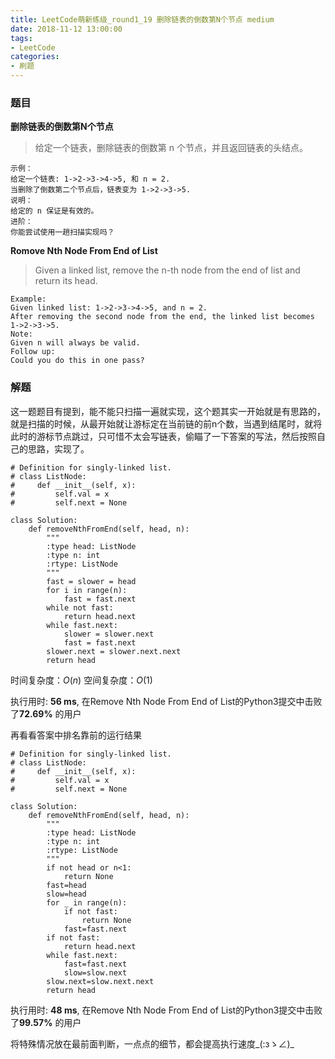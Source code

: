 ```yaml
---
title: LeetCode萌新练级_round1_19 删除链表的倒数第N个节点 medium
date: 2018-11-12 13:00:00
tags:
- LeetCode
categories:
- 刷题
---
```


### 题目

**删除链表的倒数第N个节点**

> 给定一个链表，删除链表的倒数第 n 个节点，并且返回链表的头结点。
```
示例：
给定一个链表: 1->2->3->4->5, 和 n = 2.
当删除了倒数第二个节点后，链表变为 1->2->3->5.
说明：
给定的 n 保证是有效的。
进阶：
你能尝试使用一趟扫描实现吗？
```

**Romove Nth Node From End of List**

> Given a linked list, remove the n-th node from the end of list and return its head.
```
Example:
Given linked list: 1->2->3->4->5, and n = 2.
After removing the second node from the end, the linked list becomes 1->2->3->5.
Note:
Given n will always be valid.
Follow up:
Could you do this in one pass?
```

### 解题

这一题题目有提到，能不能只扫描一遍就实现，这个题其实一开始就是有思路的，就是扫描的时候，从最开始就让游标定在当前链的前n个数，当遇到结尾时，就将此时的游标节点跳过，只可惜不太会写链表，偷瞄了一下答案的写法，然后按照自己的思路，实现了。
```Python3
# Definition for singly-linked list.
# class ListNode:
#     def __init__(self, x):
#         self.val = x
#         self.next = None

class Solution:
    def removeNthFromEnd(self, head, n):
        """
        :type head: ListNode
        :type n: int
        :rtype: ListNode
        """
        fast = slower = head
        for i in range(n):
            fast = fast.next
        while not fast:
            return head.next
        while fast.next:
            slower = slower.next
            fast = fast.next
        slower.next = slower.next.next
        return head
```
时间复杂度：$O(n)$
空间复杂度：$O(1)$

执行用时: **56 ms**, 在Remove Nth Node From End of List的Python3提交中击败了**72.69%** 的用户


再看看答案中排名靠前的运行结果
```python3
# Definition for singly-linked list.
# class ListNode:
#     def __init__(self, x):
#         self.val = x
#         self.next = None

class Solution:
    def removeNthFromEnd(self, head, n):
        """
        :type head: ListNode
        :type n: int
        :rtype: ListNode
        """
        if not head or n<1:
            return None
        fast=head
        slow=head
        for _ in range(n):
            if not fast:
                return None
            fast=fast.next
        if not fast:
            return head.next
        while fast.next:
            fast=fast.next
            slow=slow.next
        slow.next=slow.next.next
        return head
```

执行用时: **48 ms**, 在Remove Nth Node From End of List的Python3提交中击败了**99.57%** 的用户

将特殊情况放在最前面判断，一点点的细节，都会提高执行速度_(:зゝ∠)_
